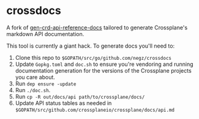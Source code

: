# crossdocs

A fork of [gen-crd-api-reference-docs](https://github.com/ahmetb/gen-crd-api-reference-docs)
tailored to generate Crossplane's markdown API documentation.

This tool is currently a giant hack. To generate docs you'll need to:

1. Clone this repo to `$GOPATH/src/go/github.com/negz/crossdocs`
1. Update `Gopkg.toml` and `doc.sh` to ensure you're vendoring and running
   documentation generation for the versions of the Crossplane projects you
   care about.
1. Run `dep ensure -update`
1. Run `./doc.sh`.
1. Run `cp -R out/docs/api path/to/crossplane/docs/`
1. Update API status tables as needed in `$GOPATH/src/github.com/crossplaneio/crossplane/docs/api.md`
